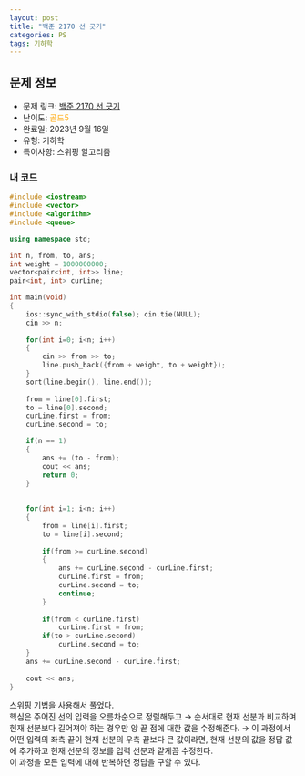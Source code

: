 ```yaml
---
layout: post
title: "백준 2170 선 긋기"
categories: PS
tags: 기하학
---
```


## 문제 정보
- 문제 링크: [백준 2170 선 긋기](https://www.acmicpc.net/problem/2170)
- 난이도: <span style="color:#FFA500">골드5</span>
- 완료일: 2023년 9월 16일
- 유형: 기하학
- 특이사항: 스위핑 알고리즘

### 내 코드

```C++
#include <iostream>
#include <vector>
#include <algorithm>
#include <queue>

using namespace std;

int n, from, to, ans;
int weight = 1000000000;
vector<pair<int, int>> line;
pair<int, int> curLine;

int main(void)
{
	ios::sync_with_stdio(false); cin.tie(NULL);
	cin >> n;
	
	for(int i=0; i<n; i++)
	{
		cin >> from >> to;
		line.push_back({from + weight, to + weight});
	}
	sort(line.begin(), line.end());
	
	from = line[0].first;
	to = line[0].second;
	curLine.first = from;
	curLine.second = to;

	if(n == 1)
	{
		ans += (to - from);
		cout << ans;
		return 0;
	}
	
	
	for(int i=1; i<n; i++)
	{
		from = line[i].first;
		to = line[i].second;
		
		if(from >= curLine.second)
		{
			ans += curLine.second - curLine.first;
			curLine.first = from;
			curLine.second = to;
			continue;
		}
		
		if(from < curLine.first)
			curLine.first = from;
		if(to > curLine.second)
			curLine.second = to;
	}
	ans += curLine.second - curLine.first;
	
	cout << ans;
}
```

스위핑 기법을 사용해서 풀었다.  
핵심은 주어진 선의 입력을 오름차순으로 정렬해두고 → 순서대로 현재 선분과 비교하며 현재 선분보다 길어져야 하는 경우만 양 끝 점에 대한 값을 수정해준다. → 이 과정에서 어떤 입력의 좌측 끝이 현재 선분의 우측 끝보다 큰 값이라면, 현재 선분의 값을 정답 값에 추가하고 현재 선분의 정보를 입력 선분과 같게끔 수정한다.  
이 과정을 모든 입력에 대해 반복하면 정답을 구할 수 있다.  

